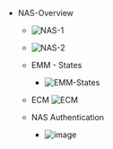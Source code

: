 * NAS-Overview
   *  ![NAS-1](https://user-images.githubusercontent.com/32083899/235970593-62d79c02-ad08-470f-9244-a3280335b196.png)








    * ![NAS-2](https://user-images.githubusercontent.com/32083899/235970658-90c65c7f-1c07-4cbe-988a-2a2b27e9c8a4.png)






    
    
    * EMM - States
       *  ![EMM-States](https://user-images.githubusercontent.com/32083899/236010511-8e1a5f86-2cad-45e4-a6e4-4c21846f3232.png)






    * ECM 
       ![ECM](https://user-images.githubusercontent.com/32083899/236010653-a256c2ea-e402-4bef-a673-08eb3093ec7c.png)



    * NAS Authentication
       * ![image](https://user-images.githubusercontent.com/32083899/235996093-cb6341a7-4510-4d52-ae8f-ae9b2dad8493.png)
